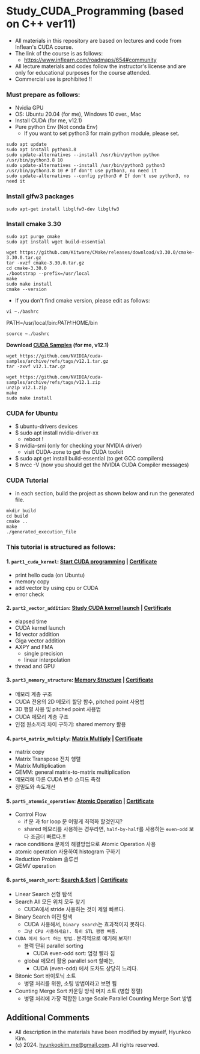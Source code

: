 # Study_CUDA_Programming (based on C++ ver11)
- All materials in this repository are based on lectures and code from Inflean's CUDA course. 
- The link of the course is as follows: 
  - https://www.inflearn.com/roadmaps/654#community
- All lecture materials and codes follow the instructor's license and are only for educational purposes for the course attended. 
- Commercial use is prohibited !!


### Must prepare as follows:
- Nvidia GPU
- OS: Ubuntu 20.04 (for me), Windows 10 over., Mac
- Install CUDA (for me, v12.1)
- Pure python Env (Not conda Env)
  - If you want to set python3 for main python module, please set.
```shell
sudo apt update
sudo apt install python3.8
sudo update-alternatives --install /usr/bin/python python /usr/bin/python3.8 10
sudo update-alternatives --install /usr/bin/python3 python3 /usr/bin/python3.8 10 # If don't use python3, no need it
sudo update-alternatives --config python3 # If don't use python3, no need it
```

### Install glfw3 packages
```shell
sudo apt-get install libglfw3-dev libglfw3
```

### Install cmake 3.30
```shell
sudo apt purge cmake
sudo apt install wget build-essential

wget https://github.com/Kitware/CMake/releases/download/v3.30.0/cmake-3.30.0.tar.gz
tar -xvzf cmake-3.30.0.tar.gz
cd cmake-3.30.0
./bootstrap --prefix=/usr/local
make
sudo make install
cmake --version
```
- If you don't find cmake version, please edit as follows:
```shell
vi ~./bashrc
```
PATH=/usr/local/bin:$PATH:$HOME/bin
```shell
source ~./bashrc
```
**Download [CUDA Samples](https://github.com/NVIDIA/cuda-samples) (for me, v12.1)**
```shell
wget https://github.com/NVIDIA/cuda-samples/archive/refs/tags/v12.1.tar.gz
tar -zxvf v12.1.tar.gz
```

```shell
wget https://github.com/NVIDIA/cuda-samples/archive/refs/tags/v12.1.zip
unzip v12.1.zip
make
sudo make install
```

### CUDA for Ubuntu

- $ ubuntu-drivers devices
- $ sudo apt install nvidia-driver-xx
  - reboot !
- $ nvidia-smi (only for checking your NVIDIA driver)
  - visit CUDA-zone to get the CUDA toolkit
- $ sudo apt get install build-essential (to get GCC compilers)
- $ nvcc -V (now you should get the NVIDIA CUDA Compiler messages)

### CUDA Tutorial
- in each section, build the project as shown below and run the generated file.
```shell
mkdir build
cd build
cmake ..
make
./generated_execution_file
```

### This tutorial is structured as follows:

#### 1. `part1_cuda_kernel`: [Start CUDA programming](./part1_cuda_kernel/README.md) | [Certificate](https://www.inflearn.com/certificate/962884-329543-12987047)
- print hello cuda (on Ubuntu) 
- memory copy
- add vector by using cpu or CUDA
- error check

#### 2. `part2_vector_addition`: [Study CUDA kernel launch](./part2_vector_addition/README.md) | [Certificate](https://www.inflearn.com/certificate/962884-329544-12987046)
- elapsed time
- CUDA kernel launch
- 1d vector addition
- Giga vector addition
- AXPY and FMA
  - single precision
  - linear interpolation
- thread and GPU

#### 3. `part3_memory_structure`: [Memory Structure](./part3_memory_structure/README.md) | [Certificate](https://www.inflearn.com/certificate/962884-329600-12987048)
- 메모리 계층 구조
- CUDA 전용의 2D 메모리 할당 함수, pitched point 사용법 
- 3D 행렬 사용 및 pitched point 사용법
- CUDA 메모리 계층 구조
- 인접 원소끼리 차이 구하기: shared memory 활용

#### 4. `part4_matrix_multiply`: [Matrix Multiply](./part4_matrix_multiply/README.md) | [Certificate](https://www.inflearn.com/certificate/962884-329601-12987045)
- matrix copy
- Matrix Transpose 전치 행렬
- Matrix Multiplication
- GEMM: general matrix-to-matrix multiplication
- 메모리에 따른 CUDA 변수 스피드 측정
- 정밀도와 속도개선

#### 5. `part5_atommic_operation`: [Atomic Operation](./part5_atomic_operation/README.md) | [Certificate](https://www.inflearn.com/certificate/962884-329721-12987044)
- Control Flow
  - if 문 과 for loop 문 어떻게 최적화 할것인지?
  - shared 메모리를 사용하는 경우라면, `half-by-half`를 사용하는 `even-odd` 보다 조금더 빠르다.!!
- race conditions 문제의 해결방법으로 Atomic Operation 사용 
- atomic operation 사용하여 histogram 구하기
- Reduction Problem 솔루션 
- GEMV operation

#### 6. `part6_search_sort`: [Search & Sort](./part6_search_sort/README.md) | [Certificate](https://www.inflearn.com/certificate/962884-329723-12987043)
- Linear Search 선형 탐색
- Search All 모든 위치 모두 찾기
  - CUDA에서 stride 사용하는 것이 제일 빠르다. 
- Binary Search 이진 탐색
  - CUDA 사용해서, `binary search`는 효과적이지 못하다.
  - `그냥 CPU 사용하세요!. 특히 STL 짱짱 빠름.`
- `CUDA 에서 Sort 하는 방법`.. 본격적으로 얘기해 보자!!
  - 블럭 단위 parallel sorting
    - CUDA even-odd sort: 엄청 빨라 짐
  - global 메모리 활용 parallel sort 할때는,
    - CUDA (even-odd) 에서 도차도 상당히 느리다.
- Bitonic Sort 바이토닉 소트
  - 병렬 처리를 위한, 소팅 방법이라고 보면 됨
- Counting Merge Sort 카운팅 방식 머지 소트 (병합 정렬)
  - 병렬 처리에 가장 적합한 Large Scale Parallel Counting Merge Sort 방법


## Additional Comments
- All description in the materials have been modified by myself, Hyunkoo Kim.
- (c) 2024. hyunkookim.me@gmail.com. All rights reserved. 
